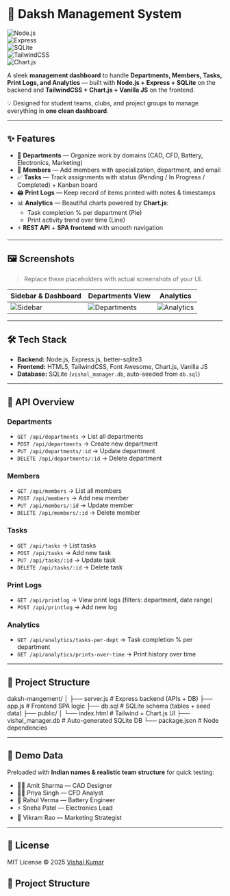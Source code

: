 # 🚀 Daksh Management System  

![Node.js](https://img.shields.io/badge/Node.js-18+-green?logo=node.js)  
![Express](https://img.shields.io/badge/Express.js-black?logo=express)  
![SQLite](https://img.shields.io/badge/SQLite-blue?logo=sqlite)  
![TailwindCSS](https://img.shields.io/badge/TailwindCSS-2.x-38BDF8?logo=tailwindcss)  
![Chart.js](https://img.shields.io/badge/Chart.js-FF6384?logo=chartdotjs)  

A sleek **management dashboard** to handle **Departments, Members, Tasks, Print Logs, and Analytics** — built with **Node.js + Express + SQLite** on the backend and **TailwindCSS + Chart.js + Vanilla JS** on the frontend.  

💡 Designed for student teams, clubs, and project groups to manage everything in **one clean dashboard**.  

---

## ✨ Features  

- 🏢 **Departments** — Organize work by domains (CAD, CFD, Battery, Electronics, Marketing)  
- 👥 **Members** — Add members with specialization, department, and email  
- ✅ **Tasks** — Track assignments with status (Pending / In Progress / Completed) + Kanban board  
- 🖨️ **Print Logs** — Keep record of items printed with notes & timestamps  
- 📊 **Analytics** — Beautiful charts powered by **Chart.js**:  
  - Task completion % per department (Pie)  
  - Print activity trend over time (Line)  
- ⚡ **REST API** + **SPA frontend** with smooth navigation  

---

## 🖼️ Screenshots  

> Replace these placeholders with actual screenshots of your UI.  

| Sidebar & Dashboard | Departments View | Analytics |
|---------------------|-----------------|-----------|
| ![Sidebar](https://via.placeholder.com/300x200.png?text=Sidebar) | ![Departments](https://via.placeholder.com/300x200.png?text=Departments) | ![Analytics](https://via.placeholder.com/300x200.png?text=Analytics) |

---

## 🛠️ Tech Stack  

- **Backend:** Node.js, Express.js, better-sqlite3  
- **Frontend:** HTML5, TailwindCSS, Font Awesome, Chart.js, Vanilla JS  
- **Database:** SQLite (`vishal_manager.db`, auto-seeded from `db.sql`)  

---

## 📡 API Overview  

### Departments  
- `GET /api/departments` → List all departments  
- `POST /api/departments` → Create new department  
- `PUT /api/departments/:id` → Update department  
- `DELETE /api/departments/:id` → Delete department  

### Members  
- `GET /api/members` → List all members  
- `POST /api/members` → Add new member  
- `PUT /api/members/:id` → Update member  
- `DELETE /api/members/:id` → Delete member  

### Tasks  
- `GET /api/tasks` → List tasks  
- `POST /api/tasks` → Add new task  
- `PUT /api/tasks/:id` → Update task  
- `DELETE /api/tasks/:id` → Delete task  

### Print Logs  
- `GET /api/printlog` → View print logs (filters: department, date range)  
- `POST /api/printlog` → Add new log  

### Analytics  
- `GET /api/analytics/tasks-per-dept` → Task completion % per department  
- `GET /api/analytics/prints-over-time` → Print history over time  

---


## 📂 Project Structure 
daksh-mangement/
│
├── server.js # Express backend (APIs + DB)
├── app.js # Frontend SPA logic
├── db.sql # SQLite schema (tables + seed data)
├── public/
│ └── index.html # Tailwind + Chart.js UI
├── vishal_manager.db # Auto-generated SQLite DB
└── package.json # Node dependencies


---

## 🌟 Demo Data  

Preloaded with **Indian names & realistic team structure** for quick testing:  

- 👨‍💻 Amit Sharma — CAD Designer  
- 👩‍🔬 Priya Singh — CFD Analyst  
- 🔋 Rahul Verma — Battery Engineer  
- ⚡ Sneha Patel — Electronics Lead  
- 📢 Vikram Rao — Marketing Strategist  

---

## 📜 License  

MIT License © 2025 [Vishal Kumar](https://github.com/13-22-Vishal)  



## 📂 Project Structure  

